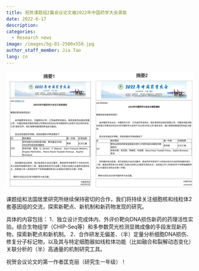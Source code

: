 ```yaml
---
title: 祝贺课题组2篇会议论文被2022年中国药学大会录取
date: 2022-6-17
description: 
categories:
  - Research news
image: /images/bg-01-2500x550.jpg
author_staff_member: Jia Tao
lang: cn
---
```


![](/images/IMG_9584.PNG)

课题组和法国居里研究所继续保持密切的合作，我们将持续关注细胞核和线粒体2套基因组的交流，探索新靶点、新机制和新药物发现的研究。

具体的内容包括：
1．独立设计完成体内、外评价靶向DNA损伤新药的药理活性实验。结合生物组学（CHIP-Seq等）和多参数荧光检测显微成像的手段发现新药物，探索新靶点和新机制。
2．合作研发无偏差、（半）定量分析细胞DNA损伤、修复分子标记物，以及其与特定细胞器如线粒体功能（比如融合和裂解动态变化）关联分析的（半）高通量的机制研究工具。

祝贺会议论文的第一作者匡克丽（研究生一年级）！
